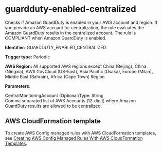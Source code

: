 # guardduty\-enabled\-centralized<a name="guardduty-enabled-centralized"></a>

Checks if Amazon GuardDuty is enabled in your AWS account and region\. If you provide an AWS account for centralization, the rule evaluates the Amazon GuardDuty results in the centralized account\. The rule is COMPLIANT when Amazon GuardDuty is enabled\.

**Identifier:** GUARDDUTY\_ENABLED\_CENTRALIZED

**Trigger type:** Periodic

**AWS Region:** All supported AWS regions except China \(Beijing\), China \(Ningxia\), AWS GovCloud \(US\-East\), Asia Pacific \(Osaka\), Europe \(Milan\), Middle East \(Bahrain\), Africa \(Cape Town\) Region

**Parameters:**

CentralMonitoringAccount \(Optional\)Type: String  
Comma separated list of AWS Accounts \(12\-digit\) where Amazon GuardDuty results are allowed to be centralized\.

## AWS CloudFormation template<a name="w29aac11c33c17b7d193c15"></a>

To create AWS Config managed rules with AWS CloudFormation templates, see [Creating AWS Config Managed Rules With AWS CloudFormation Templates](aws-config-managed-rules-cloudformation-templates.md)\.